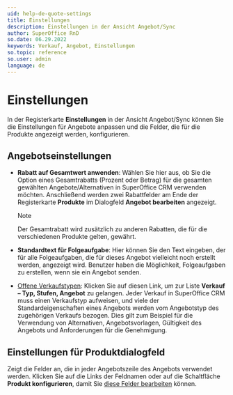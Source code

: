 ```yaml
---
uid: help-de-quote-settings
title: Einstellungen
description: Einstellungen in der Ansicht Angebot/Sync
author: SuperOffice RnD
so.date: 06.29.2022
keywords: Verkauf, Angebot, Einstellungen
so.topic: reference
so.user: admin
language: de
---
```


# Einstellungen

In der Registerkarte **Einstellungen** in der Ansicht Angebot/Sync können Sie die Einstellungen für Angebote anpassen und die Felder, die für die Produkte angezeigt werden, konfigurieren.

## Angebotseinstellungen

* **Rabatt auf Gesamtwert anwenden**: Wählen Sie hier aus, ob Sie die Option eines Gesamtrabatts (Prozent oder Betrag) für die gesamten gewählten Angebote/Alternativen in SuperOffice CRM verwenden möchten. Anschließend werden zwei Rabattfelder am Ende der Registerkarte **Produkte** im Dialogfeld **Angebot bearbeiten** angezeigt.

    > [!NOTE]
    > Der Gesamtrabatt wird zusätzlich zu anderen Rabatten, die für die verschiedenen Produkte gelten, gewährt.

* **Standardtext für Folgeaufgabe**: Hier können Sie den Text eingeben, der für alle Folgeaufgaben, die für dieses Angebot vielleicht noch erstellt werden, angezeigt wird. Benutzer haben die Möglichkeit, Folgeaufgaben zu erstellen, wenn sie ein Angebot senden.

* [Offene Verkaufstypen][1]: Klicken Sie auf diesen Link, um zur Liste **Verkauf – Typ, Stufen, Angebot** zu gelangen. Jeder Verkauf in SuperOffice CRM muss einen Verkaufstyp aufweisen, und viele der Standardeigenschaften eines Angebots werden vom Angebotstyp des zugehörigen Verkaufs bezogen. Dies gilt zum Beispiel für die Verwendung von Alternativen, Angebotsvorlagen, Gültigkeit des Angebots und Anforderungen für die Genehmigung.

## Einstellungen für Produktdialogfeld

Zeigt die Felder an, die in jeder Angebotszeile des Angebots verwendet werden. Klicken Sie auf die Links der Feldnamen oder auf die Schaltfläche **Produkt konfigurieren**, damit Sie [diese Felder bearbeiten][2] können.

<!-- Referenced links -->
[1]: ../../../sale/learn/screen/sales-type-for-stages.md
[2]: product/configure.md

<!-- Referenced images -->
